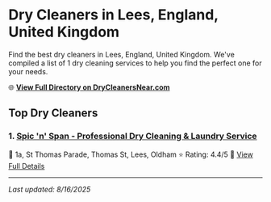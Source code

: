 # Dry Cleaners in Lees, England, United Kingdom

Find the best dry cleaners in Lees, England, United Kingdom. We've compiled a list of 1 dry cleaning services to help you find the perfect one for your needs.

🌐 **[View Full Directory on DryCleanersNear.com](https://drycleanersnear.com/city/United%20Kingdom/England/Lees)**

## Top Dry Cleaners

### 1. [Spic 'n' Span - Professional Dry Cleaning & Laundry Service](https://drycleanersnear.com/dryCleaner/6892b8ad7a636409f9a33f75/spic-n-span-professional-dry-cleaning-laundry-service)
📍 1a, St Thomas Parade, Thomas St, Lees, Oldham
⭐ Rating: 4.4/5
🔗 [View Full Details](https://drycleanersnear.com/dryCleaner/6892b8ad7a636409f9a33f75/spic-n-span-professional-dry-cleaning-laundry-service)


---

*Last updated: 8/16/2025*
